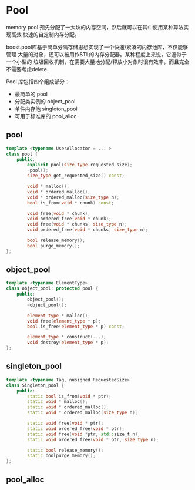 Pool
====

memory pool 预先分配了一大块的内存空间，然后就可以在其中使用某种算法实现高效
快速的自定制内存分配。

boost.pool库基于简单分隔存储思想实现了一个快速/紧凑的内存池库，不仅能够管理
大量的对象，还可以被用作STL的内存分配器。某种程度上来说，它近似于一个小型的
垃圾回收机制，在需要大量地分配/释放小对象时很有效率，而且完全不需要考虑delete.

Pool 库包括四个组成部分：
- 最简单的 pool
- 分配类实例的 object_pool
- 单件内存池 singleton_pool
- 可用于标准库的 pool_alloc

## pool

```c++
template <typename UserAllocator = ... >
class pool {
	public:
		explicit pool(size_type requested_size);
		~pool();
		size_type get_requested_size() const;

		void * malloc();
		void * ordered_malloc();
		void * ordered_malloc(size_type n);
		bool is_from(void * chunk) const;

		void free(void * chunk);
		void ordered_free(void * chunk);
		void free(void * chunks, size_type n);
		void ordered_free(void * chunks, size_type n);

		bool release_memory();
		bool purge_memory();
};
```

## object_pool

```c++
template <typename ElementType>
class object_pool: protected pool {
	public:
		object_pool();
		~object_pool();

		element_type * malloc();
		void free(element_type * p);
		bool is_free(element_type * p) const;

		element_type * construct(...);
		void destroy(element_type * p);
};
```

## singleton_pool

```c++
template <typename Tag, nusigned RequestedSize>
class Singleton_pool {
	public:
		static bool is_from(void * ptr);
		static void * malloc();
		static void * ordered_malloc();
		static void * ordered_malloc(size_type n);

		static void free(void * ptr);
		static void ordered_free(void * ptr);
		static void free(void *ptr, std::size_t n);
		static void ordered_free(void * ptr, size_type n);

		static bool release_memory();
		static boolpurge_memory();
};
```

## pool_alloc



